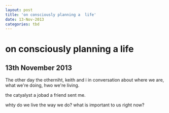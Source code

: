 ```yaml
---
layout: post
title: 'on consciously planning a  life'
date: 13-Nov-2013
categories: tbd
---
```


# on consciously planning a  life

## 13th November 2013

The other day the otherniht,   keith and i in conversation about where we are, what we're doing, hwo we're living.

the catyalyst a jobad a friend sent me.

whty do we live the way we do? what is important to us right now?
